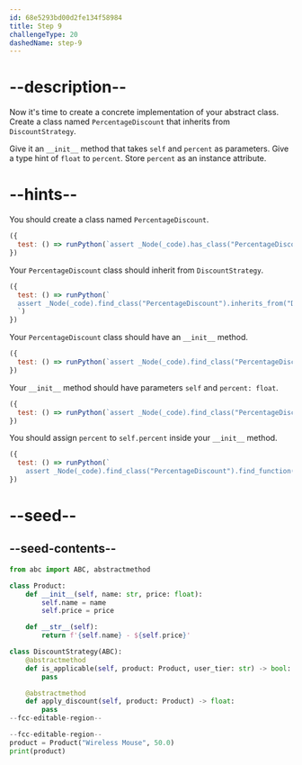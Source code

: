 ```yaml
---
id: 68e5293bd00d2fe134f58984
title: Step 9
challengeType: 20
dashedName: step-9
---
```


# --description--

Now it's time to create a concrete implementation of your abstract class. Create a class named `PercentageDiscount` that inherits from `DiscountStrategy`.

Give it an `__init__` method that takes `self` and `percent` as parameters. Give a type hint of `float` to `percent`. Store `percent` as an instance attribute.

# --hints--

You should create a class named `PercentageDiscount`.

```js
({
  test: () => runPython(`assert _Node(_code).has_class("PercentageDiscount")`)
})
```

Your `PercentageDiscount` class should inherit from `DiscountStrategy`.

```js
({
  test: () => runPython(`
  assert _Node(_code).find_class("PercentageDiscount").inherits_from("DiscountStrategy")
  `)
})
```

Your `PercentageDiscount` class should have an `__init__` method.

```js
({
  test: () => runPython(`assert _Node(_code).find_class("PercentageDiscount").has_function("__init__")`)
})
```

Your `__init__` method should have parameters `self` and `percent: float`.

```js
({
  test: () => runPython(`assert _Node(_code).find_class("PercentageDiscount").find_function("__init__").has_args("self, percent: float")`)
})
```

You should assign `percent` to `self.percent` inside your `__init__` method.

```js
({
  test: () => runPython(`
    assert _Node(_code).find_class("PercentageDiscount").find_function("__init__").has_stmt("self.percent = percent")`)
})
```

# --seed--

## --seed-contents--

```py
from abc import ABC, abstractmethod

class Product:
    def __init__(self, name: str, price: float):
        self.name = name
        self.price = price

    def __str__(self):
        return f'{self.name} - ${self.price}'

class DiscountStrategy(ABC):
    @abstractmethod
    def is_applicable(self, product: Product, user_tier: str) -> bool:
        pass

    @abstractmethod
    def apply_discount(self, product: Product) -> float:
        pass
--fcc-editable-region--

--fcc-editable-region--
product = Product("Wireless Mouse", 50.0)
print(product)
```
